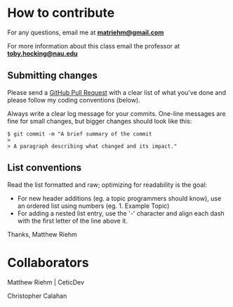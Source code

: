 # How to contribute

For any questions, email me at **matriehm@gmail.com**

For more information about this class email the professor at **toby.hocking@nau.edu**

## Submitting changes

Please send a [GitHub Pull Request](https://github.com/ceticdev/cs305-module5/pull/new/master) with a clear list of what you've done and please follow my coding conventions (below).

Always write a clear log message for your commits. One-line messages are fine for small changes, but bigger changes should look like this:

    $ git commit -m "A brief summary of the commit
    > 
    > A paragraph describing what changed and its impact."

## List conventions

Read the list formatted and raw; optimizing for readability is the goal:

  * For new header additions (eg. a topic programmers should know), use an ordered list using numbers (eg. 1. Example Topic)
  * For adding a nested list entry, use the '-' character and align each dash with the first letter of the line above it.

Thanks,
Matthew Riehm

# Collaborators
Matthew Riehm | CeticDev

Christopher Calahan
